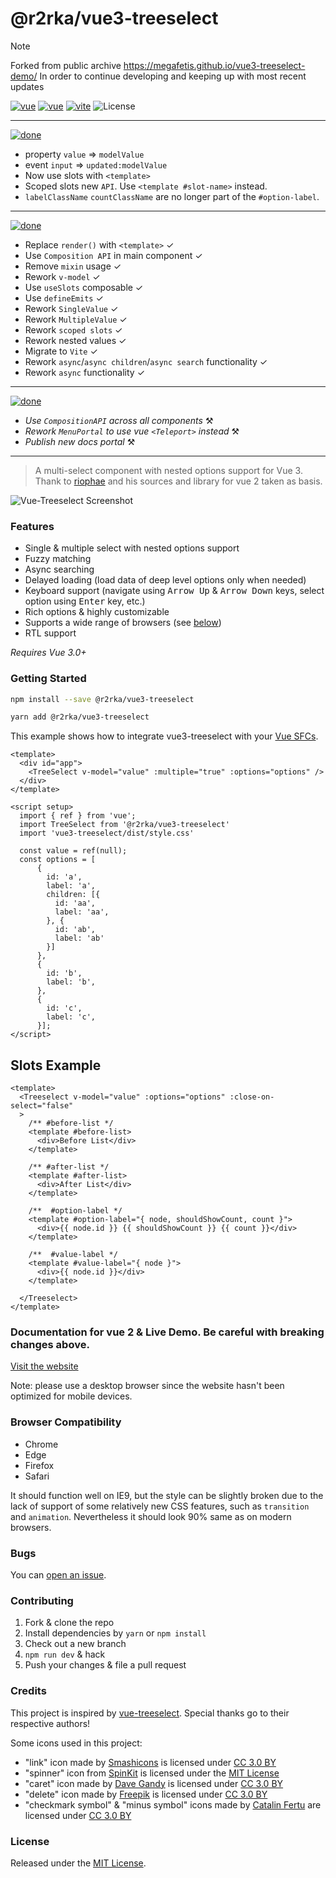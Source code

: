 # @r2rka/vue3-treeselect
> [!NOTE]
> Forked from public archive https://megafetis.github.io/vue3-treeselect-demo/
> In order to continue developing and keeping up with most recent updates

[![vue](https://badgen.net/badge/vue/3.4.21/green)](https://badgen.net/badge/vue/3.0.5/green)
[![vue](https://badgen.net/badge/node/18+/green)](https://badgen.net/badge/vue/3.0.5/green)
[![vite](https://badgen.net/badge/vite/5.2.8/green)](https://badgen.net/badge/vite/5.2.8/green)
![License](https://badgen.net/github/license/megafetis/vue3-treeselect)

----
[![done](https://badgen.net/badge/Breaking/&#x203C;/red)](https://badgen.net/badge/vue/3.0.5/green)
* property `value` => `modelValue`
* event `input` => `updated:modelValue`
* Now use slots with `<template>`
* Scoped slots new `API`. Use `<template #slot-name>` instead.
* `labelClassName` `countClassName` are no longer part of the `#option-label`.
----
[![done](https://badgen.net/badge/Done/&#x2714;/green)](https://badgen.net/badge/vue/3.0.5/green)
* Replace `render()` with `<template>` &check; 
* Use `Composition API` in main component &check; 
* Remove `mixin` usage &check;
* Rework `v-model` &check;
* Use `useSlots` composable &check;
* Use `defineEmits` &check;
* Rework `SingleValue` &check;
* Rework `MultipleValue` &check;
* Rework `scoped slots`  &check;
* Rework nested values &check;
* Migrate to `Vite` &check;
* Rework `async`/`async children`/`async search` functionality &check;
* Rework `async` functionality &check;
----
[![done](https://badgen.net/badge/InProgress/&#x2692;/yellow)](https://badgen.net/badge/vue/3.0.5/green)
* _Use `CompositionAPI` across all components_  &#9874;
* _Rework `MenuPortal` to use vue `<Teleport>` instead_  &#9874;
* _Publish new docs portal_  &#9874;
----

> A multi-select component with nested options support for Vue 3. Thank to [riophae](https://github.com/riophae/vue-treeselect) and his sources and library for vue 2 taken as basis.


![Vue-Treeselect Screenshot](https://raw.githubusercontent.com/riophae/vue-treeselect/master/screenshot.png)

### Features

- Single & multiple select with nested options support
- Fuzzy matching
- Async searching
- Delayed loading (load data of deep level options only when needed)
- Keyboard support (navigate using <kbd>Arrow Up</kbd> & <kbd>Arrow Down</kbd> keys, select option using <kbd>Enter</kbd> key, etc.)
- Rich options & highly customizable
- Supports a wide range of browsers (see [below](#browser-compatibility))
- RTL support

*Requires Vue 3.0+*

### Getting Started

```bash
npm install --save @r2rka/vue3-treeselect
```
```bash
yarn add @r2rka/vue3-treeselect
```

This example shows how to integrate vue3-treeselect with your [Vue SFCs](https://vuejs.org/v2/guide/single-file-components.html).

```vue
<template>
  <div id="app">
    <TreeSelect v-model="value" :multiple="true" :options="options" />
  </div>
</template>

<script setup>
  import { ref } from 'vue';
  import TreeSelect from '@r2rka/vue3-treeselect'
  import 'vue3-treeselect/dist/style.css'
  
  const value = ref(null);
  const options = [ 
      {
        id: 'a',
        label: 'a',
        children: [{
          id: 'aa',
          label: 'aa',
        }, {
          id: 'ab',
          label: 'ab'
        }]
      },
      {
        id: 'b',
        label: 'b',
      },
      {
        id: 'c',
        label: 'c',
      }];
</script>
```
## Slots Example
```vue
<template>
  <Treeselect v-model="value" :options="options" :close-on-select="false"
  >
    /** #before-list */
    <template #before-list>
      <div>Before List</div>
    </template>
    
    /** #after-list */
    <template #after-list>
      <div>After List</div>
    </template>

    /**  #option-label */
    <template #option-label="{ node, shouldShowCount, count }">
      <div>{{ node.id }} {{ shouldShowCount }} {{ count }}</div>
    </template>

    /**  #value-label */
    <template #value-label="{ node }">
      <div>{{ node.id }}</div>
    </template>
    
  </Treeselect>
</template>
```


### Documentation for vue 2 & Live Demo. Be careful with breaking changes above.

[Visit the website](https://vue-treeselect.js.org/)

Note: please use a desktop browser since the website hasn't been optimized for mobile devices.

### Browser Compatibility

- Chrome
- Edge
- Firefox
- Safari

It should function well on IE9, but the style can be slightly broken due to the lack of support of some relatively new CSS features, such as `transition` and `animation`. Nevertheless it should look 90% same as on modern browsers.

### Bugs

You can [open an issue](https://github.com/r2rka1/vue3-treeselect/issues).

### Contributing

1. Fork & clone the repo
2. Install dependencies by `yarn` or `npm install`
3. Check out a new branch
4. `npm run dev` & hack
5. Push your changes & file a pull request

### Credits

This project is inspired by [vue-treeselect](https://github.com/riophae/vue-treeselect).
Special thanks go to their respective authors!

Some icons used in this project:

  - "link" icon made by [Smashicons](https://www.flaticon.com/authors/smashicons) is licensed under [CC 3.0 BY](https://creativecommons.org/licenses/by/3.0/)
  - "spinner" icon from [SpinKit](https://github.com/tobiasahlin/SpinKit) is licensed under the [MIT License](https://github.com/tobiasahlin/SpinKit/blob/master/LICENSE)
  - "caret" icon made by [Dave Gandy](https://www.flaticon.com/authors/dave-gandy) is licensed under [CC 3.0 BY](https://creativecommons.org/licenses/by/3.0/)
  - "delete" icon made by [Freepik](https://www.flaticon.com/authors/freepik) is licensed under [CC 3.0 BY](https://creativecommons.org/licenses/by/3.0/)
  - "checkmark symbol" & "minus symbol" icons made by [Catalin Fertu](https://www.flaticon.com/authors/catalin-fertu) are licensed under [CC 3.0 BY](https://creativecommons.org/licenses/by/3.0/)

### License

Released under the [MIT License](https://github.com/megafetis/vue3-treeselect/blob/master/LICENSE).
